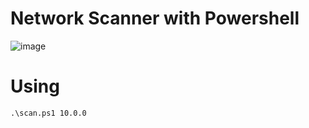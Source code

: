 # Network Scanner with Powershell

![image](https://github.com/marcos-venicius/hacking-tools/assets/94018427/cdacc42b-f768-468b-b4f1-444313329947)

# Using

```console
.\scan.ps1 10.0.0
```
